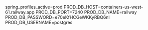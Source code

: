 spring_profiles_active=prod
PROD_DB_HOST=containers-us-west-61.railway.app
PROD_DB_PORT=7240
PROD_DB_NAME=railway
PROD_DB_PASSWORD=e70eKfHCGeWKKyRBQ6nl
PROD_DB_USERNAME=postgres
